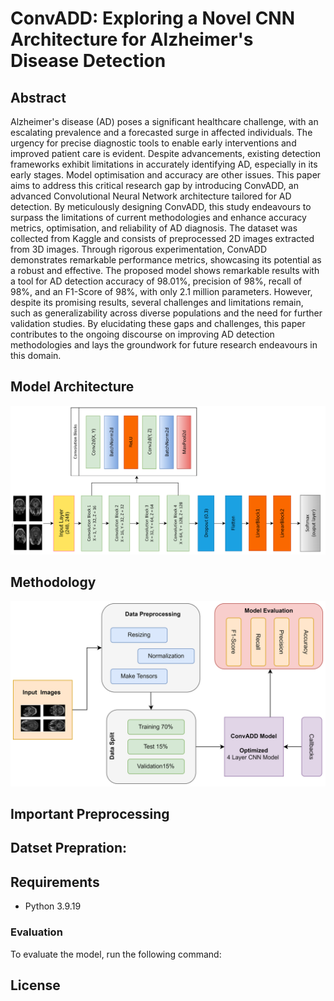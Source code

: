 
# ConvADD: Exploring a Novel CNN Architecture for Alzheimer's Disease Detection



## Abstract
Alzheimer's disease (AD) poses a significant healthcare challenge, with an escalating prevalence and a forecasted surge in affected individuals. The urgency for precise diagnostic tools to enable early interventions and improved patient care is evident. Despite advancements, existing detection frameworks exhibit limitations in accurately identifying AD, especially in its early stages. Model optimisation and accuracy are other issues. This paper aims to address this critical research gap by introducing ConvADD, an advanced Convolutional Neural Network architecture tailored for AD detection. By meticulously designing ConvADD, this study endeavours to surpass the limitations of current methodologies and enhance accuracy metrics, optimisation, and reliability of AD diagnosis. The dataset was collected from Kaggle and consists of preprocessed 2D images extracted from 3D images. Through rigorous experimentation, ConvADD demonstrates remarkable performance metrics, showcasing its potential as a robust and effective. The proposed model shows remarkable results with a tool for AD detection accuracy of 98.01%, precision of 98%, recall of 98%, and an F1-Score of 98%, with only 2.1 million parameters. However, despite its promising results, several challenges and limitations remain, such as generalizability across diverse populations and the need for further validation studies. By elucidating these gaps and challenges, this paper contributes to the ongoing discourse on improving AD detection methodologies and lays the groundwork for future research endeavours in this domain.


## Model Architecture
![Model Architecture](ConADD_Architecture.png)

## Methodology
![Mmethodology](Methodology.png)


## Important Preprocessing


## Datset Prepration:


## Requirements
- Python 3.9.19


### Evaluation
To evaluate the model, run the following command:



## License
